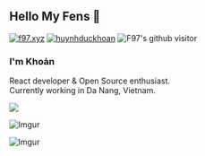 ## Hello My Fens 👋
[![f97.xyz](https://img.shields.io/badge/Blog-"f97.xyz-lightgrey "f97.xyz")](https://"f97.xyz" "f97.xyz")
[![huynhduckhoan](https://img.shields.io/badge/skype-huynhduckhoan-blue "huynhduckhoan")](https://join.skype.com/invite/niUom6aZDDwa "devcui.com")
![F97's github visitor](https://komarev.com/ghpvc/?username=f97)


### I'm Khoản

React developer & Open Source enthusiast.<br>
Currently working in Da Nang, Vietnam.<br>


<!-- <img src="https://github-readme-stats.vercel.app/api?username=f97&show_icons=true&theme=onedark&show_icons=true&hide_border=true"> -->

<img src="https://github-readme-stats.vercel.app/api/top-langs/?username=anuraghazra&layout=compact&theme=onedark&hide_border=true">

![Imgur](https://i.imgur.com/EKizaRG.png)

![Imgur](https://i.imgur.com/7pehdsz.png)
